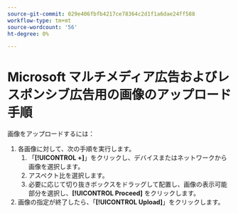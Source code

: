 ```yaml
---
source-git-commit: 029e406fbfb4217ce78364c2d1f1a6dae24ff588
workflow-type: tm+mt
source-wordcount: '56'
ht-degree: 0%

---
```

# Microsoft マルチメディア広告およびレスポンシブ広告用の画像のアップロード手順

<!-- Only part of the "Image" field description -->

画像をアップロードするには：

1. 各画像に対して、次の手順を実行します。
   1. 「**[!UICONTROL +]**」をクリックし、デバイスまたはネットワークから画像を選択します。
   1. アスペクト比を選択します。
   1. 必要に応じて切り抜きボックスをドラッグして配置し、画像の表示可能部分を選択し、**[!UICONTROL Proceed]** をクリックします。
1. 画像の指定が終了したら、「**[!UICONTROL Upload]**」をクリックします。
